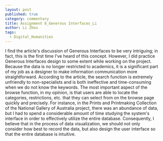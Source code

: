 ```yaml
---
layout: post
published: true
category: commentary
title: Assignment 8_Generous Interfaces_Li
author: Li Zhou
tags:
  - Digital_Humanities
---
```

I find the article's discussion of Generous Interfaces to be very intriguing; in fact, this is the first time I've heard of this concept. However, I did practice Generous Interfaces design to some extent while working on the project. Because the data is no longer restricted to academics, it is a significant part of my job as a designer to make information communication more straightforward. According to the article, the search function is extremely unfriendly to non-specialists and is both ineffective and time-consuming when we do not know the keywords. The most important aspect of the browse function, in my opinion, is that users are able to locate the categories, restrictions, etc. that they can select from on the browse page quickly and precisely. For instance, in the Prints and Printmaking Collection of the National Gallery of Australia project, there was an abundance of data, but I had to spend a considerable amount of time studying the system's interface in order to effectively utilize the entire database. Consequently, I believe that in the process of data visualization, we should not only consider how best to record the data, but also design the user interface so that the entire database is intuitive.
